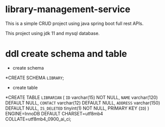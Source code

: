 # library-management-service

This is a simple CRUD project using java spring boot full rest APIs.

This project using jdk 11 and mysql database.

# ddl create schema and table

- create schema

*CREATE SCHEMA `LIBRARY`;

- create table

*CREATE TABLE `LIBRARIAN` (
  `ID` varchar(15) NOT NULL,
  `NAME` varchar(120) DEFAULT NULL,
  `CONTACT` varchar(12) DEFAULT NULL,
  `ADDRESS` varchar(150) DEFAULT NULL,
  `IS_DELETED` tinyint(1) NOT NULL,
  PRIMARY KEY (`ID`)
) ENGINE=InnoDB DEFAULT CHARSET=utf8mb4 COLLATE=utf8mb4_0900_ai_ci;

